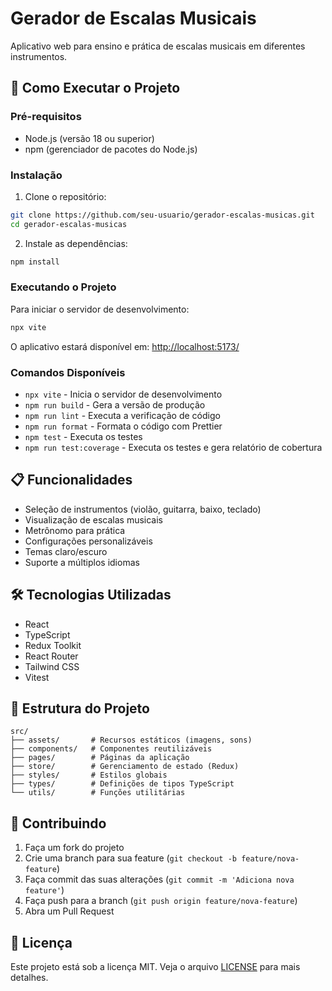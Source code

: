 # Gerador de Escalas Musicais

Aplicativo web para ensino e prática de escalas musicais em diferentes instrumentos.

## 🚀 Como Executar o Projeto

### Pré-requisitos

- Node.js (versão 18 ou superior)
- npm (gerenciador de pacotes do Node.js)

### Instalação

1. Clone o repositório:
```bash
git clone https://github.com/seu-usuario/gerador-escalas-musicas.git
cd gerador-escalas-musicas
```

2. Instale as dependências:
```bash
npm install
```

### Executando o Projeto

Para iniciar o servidor de desenvolvimento:

```bash
npx vite
```

O aplicativo estará disponível em: [http://localhost:5173/](http://localhost:5173/)

### Comandos Disponíveis

- `npx vite` - Inicia o servidor de desenvolvimento
- `npm run build` - Gera a versão de produção
- `npm run lint` - Executa a verificação de código
- `npm run format` - Formata o código com Prettier
- `npm test` - Executa os testes
- `npm run test:coverage` - Executa os testes e gera relatório de cobertura

## 📋 Funcionalidades

- Seleção de instrumentos (violão, guitarra, baixo, teclado)
- Visualização de escalas musicais
- Metrônomo para prática
- Configurações personalizáveis
- Temas claro/escuro
- Suporte a múltiplos idiomas

## 🛠️ Tecnologias Utilizadas

- React
- TypeScript
- Redux Toolkit
- React Router
- Tailwind CSS
- Vitest

## 📁 Estrutura do Projeto

```
src/
├── assets/       # Recursos estáticos (imagens, sons)
├── components/   # Componentes reutilizáveis
├── pages/        # Páginas da aplicação
├── store/        # Gerenciamento de estado (Redux)
├── styles/       # Estilos globais
├── types/        # Definições de tipos TypeScript
└── utils/        # Funções utilitárias
```

## 🤝 Contribuindo

1. Faça um fork do projeto
2. Crie uma branch para sua feature (`git checkout -b feature/nova-feature`)
3. Faça commit das suas alterações (`git commit -m 'Adiciona nova feature'`)
4. Faça push para a branch (`git push origin feature/nova-feature`)
5. Abra um Pull Request

## 📝 Licença

Este projeto está sob a licença MIT. Veja o arquivo [LICENSE](LICENSE) para mais detalhes.
